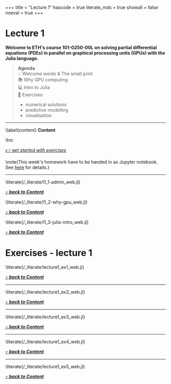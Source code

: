 +++
title = "Lecture 1"
hascode = true
literate_mds = true
showall = false
noeval = true
+++

# Lecture 1

**Welcome to ETH's course 101-0250-00L on solving partial differential equations (PDEs) in parallel on graphical processing units (GPUs) with the Julia language.**

> **Agenda**\
> :bulb: Welcome words & The small print\
> :books: Why GPU computing\
> :computer: Intro to Julia\
> :construction: Exercises:
> - numerical solutions
> - predictive modelling
> - visualisation

---

\label{content}
**Content**

\toc

[_👉 get started with exercises_](#exercises_-_lecture_1)

\note{This week's homework have to be handed in as Jupyter notebook. See [here](/software_install/#exercises_and_homework) for details.}

---

\literate{/_literate/l1_1-admin_web.jl}

[⤴ _**back to Content**_](#content)

\literate{/_literate/l1_2-why-gpu_web.jl}

[⤴ _**back to Content**_](#content)

\literate{/_literate/l1_3-julia-intro_web.jl}

[⤴ _**back to Content**_](#content)

# Exercises - lecture 1

\literate{/_literate/lecture1_ex1_web.jl}

[⤴ _**back to Content**_](#content)

---

\literate{/_literate/lecture1_ex2_web.jl}

[⤴ _**back to Content**_](#content)

---

\literate{/_literate/lecture1_ex3_web.jl}

[⤴ _**back to Content**_](#content)

---

\literate{/_literate/lecture1_ex4_web.jl}

[⤴ _**back to Content**_](#content)

---

\literate{/_literate/lecture1_ex5_web.jl}

[⤴ _**back to Content**_](#content)
